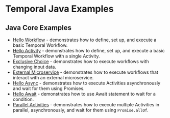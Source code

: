 # Temporal Java Examples

## Java Core Examples
- [Hello Workflow](https://github.com/alisktl/temporal-java-examples/tree/main/core/hello-workflow) - demonstrates how to define, set up, and execute a basic Temporal Workflow.
- [Hello Activity](https://github.com/alisktl/temporal-java-examples/tree/main/core/hello-activity) - demonstrates how to define, set up, and execute a basic Temporal Workflow with a single Activity.
- [Exclusive Choice](https://github.com/alisktl/temporal-java-examples/tree/main/core/exclusive-choice) - demonstrates how to execute workflows with changing input data.
- [External Microservice](https://github.com/alisktl/temporal-java-examples/tree/main/core/external-microservice) - demonstrates how to execute workflows that interact with an external microservice.
- [Hello Async](https://github.com/alisktl/temporal-java-examples/tree/main/core/hello-async) - demonstrates how to execute Activities asynchronously and wait for them using Promises.
- [Hello Await](https://github.com/alisktl/temporal-java-examples/tree/main/core/hello-await) - demonstrates how to use Await statement to wait for a condition.
- [Parallel Activities](https://github.com/alisktl/temporal-java-examples/tree/main/core/parallel-multiple-activities) - demonstrates how to execute multiple Activities in parallel, asynchronously, and wait for them using `Promise.allOf`.

